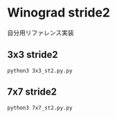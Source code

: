 # Winograd stride2
自分用リファレンス実装

## 3x3 stride2

```
python3 3x3_st2.py.py
```

## 7x7 stride2

```
python3 7x7_st2.py.py
```